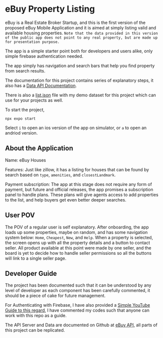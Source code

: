 # eBuy Property Listing
eBuy is a Real Estate Broker Startup, and this is the first version of the proposed eBuy Mobile Application and it is aimed at simply listing valid and available housing properties. `Note that the data provided in this version of the public app does not point to any real property, but are made up for presentation purpose.`

The app is a simple starter point both for developers and users alike, only simple firebase authentication needed.

The app simply has navigation and search bars that help you find property from search results.

The documentation for this project contains series of explanatory steps, it also has a [Data API Documentation](./assets/data/documentation.md).

There is also a [list.json](./assets/data/list.json) file with my demo dataset for this project which can use for your projects as well.


To start the project,
```
npx expo start
```

Select `i` to open an ios version of the app on simulator, or `a` to open an andriod version.

## About the Application 
Name: eBuy Houses

Features: Just like zillow, it has a listing for houses that can be found by search based on `type`, `amenities`, and `closestLandmark`.

Payment subscription:
The app at this stage does not require any form of payment, but future and official releases, the app promises a subscription panel to handle plans. These plans will give agents access to add properties to the list, and help buyers get even better deeper searches.

## User POV
The POV of a regular user is self explanatory. After onboarding, the app loads up some properties, maybe on random, and has some navigation system below: `Home`, `Cheapest`, `New`, and `Help`.
When a property is selected, the screen opens up with all the property details and a button to contact seller. All product available at this point were made by one seller, and the board is yet to decide how to handle seller permissions so all the buttons will link to a single seller page.

## Developer Guide
The project has been documented such that it can be understood by any level of developer as each component has been carefully commented, it should be a piece of cake for future management.

For Authenticating with Firebase, I have also provided a [Simple YouTube Guide to this regard](https://www.youtube.com/watch?v=MGBfr3WwIyw), I have commented my codes such that anyone can work with this repo as a guide.

The API Server and Data are documented on Github at [eBuy API](https://github.com/Gozkybrain/eBuy-API), all parts of this project can be replicated.